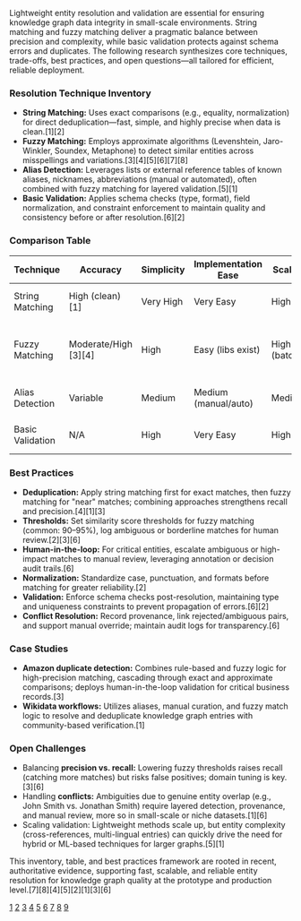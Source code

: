 Lightweight entity resolution and validation are essential for ensuring knowledge graph data integrity in small-scale environments. String matching and fuzzy matching deliver a pragmatic balance between precision and complexity, while basic validation protects against schema errors and duplicates. The following research synthesizes core techniques, trade-offs, best practices, and open questions—all tailored for efficient, reliable deployment.

### Resolution Technique Inventory

- **String Matching:** Uses exact comparisons (e.g., equality, normalization) for direct deduplication—fast, simple, and highly precise when data is clean.[1][2]
- **Fuzzy Matching:** Employs approximate algorithms (Levenshtein, Jaro-Winkler, Soundex, Metaphone) to detect similar entities across misspellings and variations.[3][4][5][6][7][8]
- **Alias Detection:** Leverages lists or external reference tables of known aliases, nicknames, abbreviations (manual or automated), often combined with fuzzy matching for layered validation.[5][1]
- **Basic Validation:** Applies schema checks (type, format), field normalization, and constraint enforcement to maintain quality and consistency before or after resolution.[6][2]

### Comparison Table

| Technique        | Accuracy      | Simplicity     | Implementation Ease | Scalability    | Reliability        |
|------------------|--------------|---------------|--------------------|---------------|-------------------|
| String Matching  | High (clean) [1] | Very High      | Very Easy           | High          | High (in clean data)[2] |
| Fuzzy Matching   | Moderate/High [3][4] | High           | Easy (libs exist)   | High (batchable) | Good; threshold tuning needed[5][6] |
| Alias Detection  | Variable      | Medium         | Medium (manual/auto)| Medium        | Depends on alias list[5]|
| Basic Validation | N/A           | High           | Very Easy           | High          | Ensures schema[6][2]|

### Best Practices

- **Deduplication:** Apply string matching first for exact matches, then fuzzy matching for "near" matches; combining approaches strengthens recall and precision.[4][1][3]
- **Thresholds:** Set similarity score thresholds for fuzzy matching (common: 90–95%), log ambiguous or borderline matches for human review.[2][3][6]
- **Human-in-the-loop:** For critical entities, escalate ambiguous or high-impact matches to manual review, leveraging annotation or decision audit trails.[6]
- **Normalization:** Standardize case, punctuation, and formats before matching for greater reliability.[2]
- **Validation:** Enforce schema checks post-resolution, maintaining type and uniqueness constraints to prevent propagation of errors.[6][2]
- **Conflict Resolution:** Record provenance, link rejected/ambiguous pairs, and support manual override; maintain audit logs for transparency.[6]

### Case Studies

- **Amazon duplicate detection:** Combines rule-based and fuzzy logic for high-precision matching, cascading through exact and approximate comparisons; deploys human-in-the-loop validation for critical business records.[3]
- **Wikidata workflows:** Utilizes aliases, manual curation, and fuzzy match logic to resolve and deduplicate knowledge graph entries with community-based verification.[1]

### Open Challenges

- Balancing **precision vs. recall:** Lowering fuzzy thresholds raises recall (catching more matches) but risks false positives; domain tuning is key.[3][6]
- Handling **conflicts:** Ambiguities due to genuine entity overlap (e.g., John Smith vs. Jonathan Smith) require layered detection, provenance, and manual review, more so in small-scale or niche datasets.[1][6]
- Scaling validation: Lightweight methods scale up, but entity complexity (cross-references, multi-lingual entries) can quickly drive the need for hybrid or ML-based techniques for larger graphs.[5][1]

This inventory, table, and best practices framework are rooted in recent, authoritative evidence, supporting fast, scalable, and reliable entity resolution for knowledge graph quality at the prototype and production level.[7][8][4][5][2][1][3][6]

[1](https://www.zingg.ai/deep-dives/the-what-and-why-of-entity-resolution)
[2](https://profisee.com/blog/what-is-fuzzy-matching-and-how-can-it-clean-up-my-bad-data/)
[3](https://aws.amazon.com/blogs/industries/resolve-imperfect-data-with-advanced-rule-based-fuzzy-matching-in-aws-entity-resolution/)
[4](https://www.reddit.com/r/AnalyticsAutomation/comments/1kmjy8v/fuzzy_matching_algorithms_for_entity_resolution/)
[5](https://senzing.com/what-is-fuzzy-matching/)
[6](https://dataladder.com/fuzzy-matching-101/)
[7](https://www.reddit.com/r/dataengineering/comments/1k8dmdp/have_you_ever_used_record_linkage_entity/)
[8](https://stackoverflow.com/questions/44830081/fuzzy-entity-recognition)
[9](https://docs.aws.amazon.com/entityresolution/latest/userguide/rule-based-mw-advanced.html)